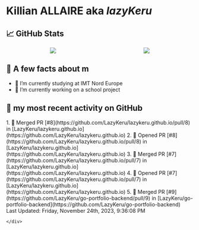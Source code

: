 <body>
    <div class="header">
        <h1><b>Killian ALLAIRE</b> aka <i>lazyKeru</i></h1>
    </div>
    <div class="body">
        <div>
            <h2>📈 GitHub Stats</h2>
            <div style="display: flex; align-items: flex-start; justify-content:space-around;">
                <img src="https://github-readme-stats.vercel.app/api?username=LazyKeru&theme=graywhite&show_icons=true" />
                <img src="https://github-readme-stats.vercel.app/api/top-langs/?username=LazyKeru" />
            </div>
        </div>
        <div>
            <h2>📣 A few facts about m</h2>
            <ul>
                <li>🌱 I’m currently studying at IMT Nord Europe</li>
                <li>🔭 I’m currently working on a school project</li>
            </ul>
        </div>
        <div>
            <h2>🌱 my most recent activity on GitHub</h2>
            <div>
                <!--RECENT_ACTIVITY:start-->
1. 🎉 Merged PR [#8](https://github.com/LazyKeru/lazykeru.github.io/pull/8) in [LazyKeru/lazykeru.github.io](https://github.com/LazyKeru/lazykeru.github.io)
2. 💪 Opened PR [#8](https://github.com/LazyKeru/lazykeru.github.io/pull/8) in [LazyKeru/lazykeru.github.io](https://github.com/LazyKeru/lazykeru.github.io)
3. 🎉 Merged PR [#7](https://github.com/LazyKeru/lazykeru.github.io/pull/7) in [LazyKeru/lazykeru.github.io](https://github.com/LazyKeru/lazykeru.github.io)
4. 💪 Opened PR [#7](https://github.com/LazyKeru/lazykeru.github.io/pull/7) in [LazyKeru/lazykeru.github.io](https://github.com/LazyKeru/lazykeru.github.io)
5. 🎉 Merged PR [#9](https://github.com/LazyKeru/go-portfolio-backend/pull/9) in [LazyKeru/go-portfolio-backend](https://github.com/LazyKeru/go-portfolio-backend)
                <!--RECENT_ACTIVITY:end-->
            </div>
            <div>
                <!--RECENT_ACTIVITY:last_update-->
Last Updated: Friday, November 24th, 2023, 9:36:08 PM
                <!--RECENT_ACTIVITY:last_update_end-->
            </div>
        </div>
    </div>
    <div class="footer">

    </div>
</body>

<!--
**LazyKeru/LazyKeru** is a ✨ _special_ ✨ repository because its `README.md` (this file) appears on your GitHub profile.

Here are some ideas to get you started:

- 🔭 I’m currently working on ...
- 🌱 I’m currently learning ...
- 👯 I’m looking to collaborate on ...
- 🤔 I’m looking for help with ...
- 💬 Ask me about ...
- 📫 How to reach me: ...
- 😄 Pronouns: ...
- ⚡ Fun fact: ...
-->